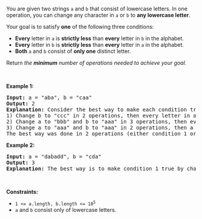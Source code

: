 You are given two strings `` a `` and `` b `` that consist of lowercase letters. In one operation, you can change any character in `` a `` or `` b `` to __any lowercase letter__.

Your goal is to satisfy __one__ of the following three conditions:

*   __Every__ letter in `` a `` is __strictly less__ than __every__ letter in `` b `` in the alphabet.
*   __Every__ letter in `` b `` is __strictly less__ than __every__ letter in `` a `` in the alphabet.
*   __Both__ `` a `` and `` b `` consist of __only one__ distinct letter.

Return _the __minimum__ number of operations needed to achieve your goal._

&nbsp;

__Example 1:__

<pre>
<strong>Input:</strong> a = "aba", b = "caa"
<strong>Output:</strong> 2
<strong>Explanation:</strong> Consider the best way to make each condition true:
1) Change b to "ccc" in 2 operations, then every letter in a is less than every letter in b.
2) Change a to "bbb" and b to "aaa" in 3 operations, then every letter in b is less than every letter in a.
3) Change a to "aaa" and b to "aaa" in 2 operations, then a and b consist of one distinct letter.
The best way was done in 2 operations (either condition 1 or condition 3).
</pre>

__Example 2:__

<pre>
<strong>Input:</strong> a = "dabadd", b = "cda"
<strong>Output:</strong> 3
<strong>Explanation:</strong> The best way is to make condition 1 true by changing b to "eee".
</pre>

&nbsp;

__Constraints:__

*   <code>1 &lt;= a.length, b.length &lt;= 10<sup>5</sup></code>
*   `` a `` and `` b `` consist only of lowercase letters.